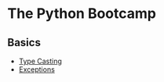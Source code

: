 # The Python Bootcamp

## Basics

- [Type Casting](https://github.com/d4rkr0n1n/the-python-bootcamp/blob/main/Basics/Type_Casting.py)
- [Exceptions](https://github.com/d4rkr0n1n/the-python-bootcamp/blob/main/Basics/Exceptions.py)
